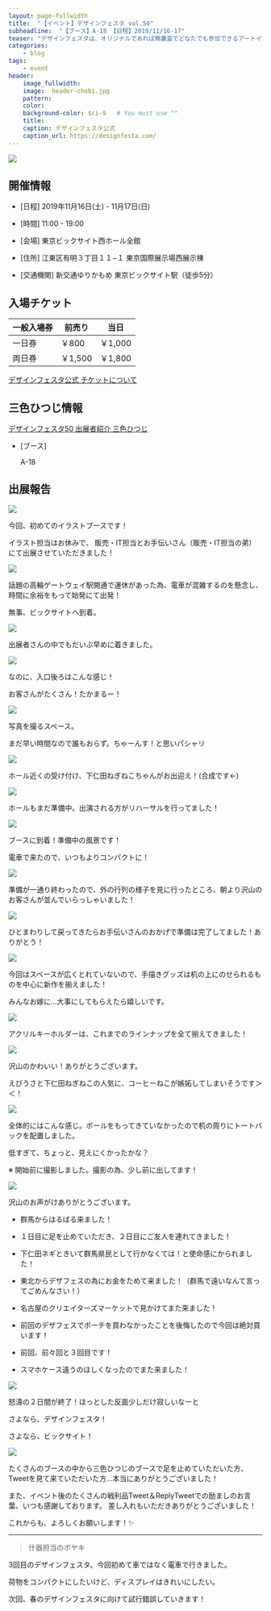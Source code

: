```yaml
---
layout: page-fullwidth
title:  "【イベント】デザインフェスタ vol.50"
subheadline:  "【ブース】A-18 【日程】2019/11/16-17"
teaser: "デザインフェスタは、オリジナルであれば無審査でどなたでも参加できるアートイベントです。"
categories:
    - blog
tags:
    - event
header:
    image_fullwidth:
    image:  header-chobi.jpg
    pattern:
    color:
    background-color: $ci-9   # You must use ""
    title:
    caption: デザインフェスタ公式
    caption_url: https://designfesta.com/
---
```


![](https://lh3.googleusercontent.com/pw/ACtC-3fDR7u0vfmD9EbDn937AS4K3wM32HUNfuPbuYt2LDJZ3iocM0O_GEvOr3_YNFZJ0RPBBPR7whn0w47Jaz16vT2XUMT3oJNPdl4CkAxfMFIIM0F3UboyNgtAKxkeHpAY9gMhiADbY6mjQwhq2O51pkuM=w599-h338-no?authuser=2)

## 開催情報

* [日程] 2019年11月16日(土) - 11月17日(日) 

* [時間] 11:00 - 19:00 

* [会場] 東京ビックサイト西ホール全館

* [住所] 江東区有明３丁目１１−１ 東京国際展示場西展示棟

* [交通機関] 新交通ゆりかもめ 東京ビックサイト駅（徒歩5分）

## 入場チケット

|一般入場券|前売り|当日|
|---|---|---|
|一日券|￥800|￥1,000|
|両日券|￥1,500|￥1,800|

[デザインフェスタ公式 チケットについて](https://designfesta.com/about-ticket/)

## 三色ひつじ情報

[デザインフェスタ50 出展者紹介 三色ひつじ](https://designfesta.com/about-artist-detail/?md=detail&id=B9vphf8XlZbcMajUbxTK%2Fg%3D%3D)

* [ブース] 

    A-18

## 出展報告

![](https://lh3.googleusercontent.com/pw/ACtC-3e56KN-UywzFmwFWLd2qP5u_x_4mV8EYumUI1nBHqLLjYMIZMHOTUWsvHrhm_UxVwdu6f6tSSJiaoKyY4p8dmxrKDvVLvzDd1mKS-GRDVRNJoH5jGEvGD3ZKMJgHNbm4p4SYPWlNUQ9mO9oHMxZ7v8N=w596-h419-no?authuser=2)

今回、初めてのイラストブースです！

イラスト担当はお休みで、
販売・IT担当とお手伝いさん（販売・IT担当の弟）にて出展させていただきました！

![](https://lh3.googleusercontent.com/pw/ACtC-3daIcgWVLBLpEI5NLtRdbmPCfMDYlIQhQFINkX0PEm2dll7cteHrDpkWKFKWpl05HK3mqCWSSjGkg8HW8FiYeniowyL6EhjAPYoyR0zvoS34hZeEtok-NdfRUszBkG14cv8PyhppR_AmjE2YgGXpDrr=w475-h575-no?authuser=2)

話題の高輪ゲートウェイ駅開通で運休があった為、電車が混雑するのを懸念し、時間に余裕をもって始発にて出発！

無事、ビックサイトへ到着。

![](https://lh3.googleusercontent.com/pw/ACtC-3e9wgJF8D81IPAuIquUgKw4KX2cybVJDtObpwEYWq4A2-0NdAM1C5EGQ_XpnNvfPF4OikorqThSQ8gPV8LLO1hetPs-72zPP_LzivrMDAXChe2BuQ65IqCe4eBIbXmjTynZO9rySgGMkgOmLy1D6mLe=w596-h335-no?authuser=2)

出展者さんの中でもだいぶ早めに着きました。

![](https://lh3.googleusercontent.com/pw/ACtC-3dd02ikFcL1Hkv3nWHSTxUJIETwGxo3bMkX3ZIH7yriQiJeYEz3y6s-NfWh8FtaIes1uJxw8yQxbJUmWoLQZJbo6vl7u2IH7eTFmUNrdS_k2LN0UgTlsUAsd2jhkAlbOuPRStLvSmkz7-ONVVFsk4nX=w478-h581-no?authuser=2)

なのに、入口後ろはこんな感じ！

お客さんがたくさん！たかまるー！

![](https://lh3.googleusercontent.com/pw/ACtC-3dT--cph28tUPXVNELsCumNKQy62Wx0AR4KrV4l2_qIKIjE7NLIck_ra3fjT4bxNscCTMyMVBu5WD-PY2C7PPhZdBcYhoU-3XkmZ6s6Z26K3a0qB9l8n1sQHDVGvMSmSmNMCW1f1fBnUHeCdZe5aOTd=w594-h578-no?authuser=2)

写真を撮るスペース。

まだ早い時間なので誰もおらず。ちゃーんす！と思いパシャリ

![](https://lh3.googleusercontent.com/pw/ACtC-3fZCT9GDLTHExi7sXeaTPBlauhw_Dmhw_flaGATXpgx04WkALFr-ZTH1t0gkLFNEIOzoea6KlO0Al1fHdqYL_qJhMIxHuf93PM0fMrh8ufiLGjJ85kUIn_cX_WutcU2XvoXJaa-ZH_k2bw23twQn8di=w597-h334-no?authuser=2)

ホール近くの受け付け、下仁田ねぎねこちゃんがお出迎え！(合成です←)

![](https://lh3.googleusercontent.com/pw/ACtC-3c4nYkD0TFPaOuro6zCU3XoguZHB_5p37fxX-eKEOT7EfV83ldop7l5oIO3cHFsdZVL6zDFQMN4g_3nrK1pKsCTuHMoJ-kRRYLYzLJ8xP__vhCCQPHXAcOyYd7ZmZb-EnWGvtHlVQK1jxli_hJ6O5Ja=w473-h579-no?authuser=2)

ホールもまだ準備中。出演される方がリハーサルを行ってました！

![](https://lh3.googleusercontent.com/pw/ACtC-3dXJraL_dgvOjePoikDNo84htXTtFax07b6Y0bYs3m0g8iIIPMSxVVNDL1uNMichrMs9amT-jL338XnHVe_6P6aOLDABbYFNE69ePLX3ZHbElQ-GYFlWdulhNTzppUCU6B0JeYfRmWqlRHyrBV7WQSA=w596-h444-no?authuser=2)

ブースに到着！準備中の風景です！

電車で来たので、いつもよりコンパクトに！

![](https://lh3.googleusercontent.com/pw/ACtC-3e1eu70GXJAxY-LKOWVX40wX9HjNnZ63kNlUx8xP1qz-ysaaXjTh_7oAxvNodJkKLssq7Ak_23nX1SNM3pspUUFxRrthblJGtoz96WZe2JXerX4dOyd9z8vKsNZm0lHGXbL1h5X8qtQy1FDtl0OXJAw=w592-h572-no?authuser=2)

準備が一通り終わったので、外の行列の様子を見に行ったところ、朝より沢山のお客さんが並んでいらっしゃいました！

![](https://lh3.googleusercontent.com/pw/ACtC-3cyw7ZIEaouLheb31EmmOeCs_BA6VEvgf2nBCZGwIylVPaQxYE8-fEYNRBBmdIMuDuTVPymGXv0bfNdgxOz5MwtS2Rdu0lHPxwNOpktMqaeK4dF47tvhGH7XvbnBqiMZVqX7Lre6sJKtgu6HXEG1XRn=w591-h329-no?authuser=2)

ひとまわりして戻ってきたらお手伝いさんのおかげで準備は完了してました！ありがとう！

![](https://lh3.googleusercontent.com/UvLprTspSETYqa4MaS6OzcgRWjjbab93HqHksRBxJgSZdjHTLa2qGtWM3oh3qIZMxeGmHUTL_A5vPIqFC4TtV2L1rL7uMpBG22n4PXcGuRkrMC_1HX0DqAP4HzQZ-9pFNRNmPuJ8KtnLmRkJToMqAT-xxVhCkAQzN3QS2BvQeH8A4gqW1cSKwou57m6_0NEUWrfx2zF7yrTL4D9EPMwFBZE0t3HpgmqqXK99S6DKeauZKvkcEZqErohiramDvtGP8CqmRsscwhKhdkDDnuzuI4A1NqQP5Kf7XrsAd-gysa2i3dwHp1YFh9pz_jYe4nIHrDaomi0sQupIk3l3sZ6ugQd38XdVkiGz0FYEzSsUvF6Mg_0BTUjG2FLurUmbUsTVtqpkJ6YGjcAqVGHQK47kFtnXCs6XT0VJXbBtccX6RXkaNBJU_AF93hjRlTQyjayIWqKO2KGwnaWncm6cVwzBULqcDj649-ttr1C99JCZArqQlG65B2LgC3bYQCorvSgLlwOtxwjRiTnmUDh-q59awVPX9Bt2aO42FEGJGvy7rUTWXeLACTO5UmqY3EX9G9O6CNmxOrzUFG4j5ZRhsyVQMTGehYUDkgWXSckkQ2Pr2EbJPSU5bhlv7ImBxAAtfKCHuXf3bRs6LLCoJcd9Xobm8cft5OI4Acv3Z7DSO5P4sxskAmBTvzscGg4eEZavgwHkHnaAzBt0OLBaQtSnAQV488w=w589-h326-no?authuser=2)

今回はスペースが広くとれていないので、手描きグッズは机の上にのせられるものを中心に新作を揃えました！

みんなお嫁に…大事にしてもらえたら嬉しいです。

![](https://lh3.googleusercontent.com/4Qik4doW1-pTko3Rn9ZcAfPTnC1gIjXC_xPX8woNsT6M_thCcKLjEWysEEI4PtdJ7g97plBM9KajVclRgj5gu4k_2_UyUIfIm_QY_icLwLSawOevS9phYnUB_ZVBxXV1Jb0XzbxRkuO3aDfCPQtBzhKRjuaPr06ebYRwM9fYqdv1tMmuASTdacifF4Ut9gdGlnSL9zT-5qd73NCt6UuIF8wUNFsmm-tJOOnIMp6XZvMlyo0K5SsbUjgtR1Ltp9Dr5ApJid0IBuE6qW6WdqoXMhDb1PhFQ-V-3n00W9MO8N3AWDC0PSH6rnRpImjsM71PRuLaKi3LBbSg73Gm1wKdWtoJSfJuD3NINtggeA1xf-MbLEqH4RxoWCOWL2jbR9nPfrPhrEsZx6XqI9mqfOZ4bJCJlNq9BVlksga6Y6saYkO5XdcvBMbNT3-rGq9bvAhrCzAXFt_kODeFIDMT938YI_qktPCxB_ps0GaG0NdKY4mqqXuE2jr_Uow-lkefNGoE_epgzTksDPS_ZqvKq4PpAM1EZIFvw3Kw57zpv_IVfF0vXfLjRNI6hYpd-7mWpc_R9YLjWuIoll3AnDh5Ks61ot27vsYhZZ-JF2FX9wVWnqajKb0AVc5Chiohg08-q5T-OJu9ez5u4E9Srp_ZoZCThcxSf_ZnxoLg3CpKozLhE4zNg53NVwfMZyv-QXH6I_KwlPnPVYO2vIeBQCl9AKatu5E=w592-h572-no?authuser=2)

アクリルキーホルダーは、これまでのラインナップを全て揃えてきました！

![](https://lh3.googleusercontent.com/pw/ACtC-3dfcu0lJlwk4Jah8HDAEIuke8C-LALdYgGDWa_Rw1gEtEXQ3VgOVqfkM_rR56Tb7wYF23doIkhKApdReJSmgeAX3dlNmj8YBxoslUIem7bZzTLSKhncQR78_cQjLLLErbEY1T12eoysKHjXxygqbXez=w587-h576-no?authuser=2)

沢山のかわいい！ありがとうございます。

えびうさと下仁田ねぎねこの人気に、コーヒーねこが嫉妬してしまいそうです＞＜！

![](https://lh3.googleusercontent.com/pw/ACtC-3diBHIcIlhnjlwqOI4WweO-aqMfDezTARhxdRdruOvk8H9lFMDuKuPcyMf2QW7tBGAhn3faF8qekHAy5NGuwonOk8fIwfTPxjJm-PN4-0IhhXdgyKibelonNj8PkZst2yIRhZKqdt3qjbPac-CBMv0l=w589-h326-no?authuser=2)

全体的にはこんな感じ。ポールをもってきていなかったので机の周りにトートバックを配置しました。

低すぎて、ちょっと、見えにくかったかな？

※ 開始前に撮影しました。撮影の為、少し前に出してます！

![](https://lh3.googleusercontent.com/pw/ACtC-3fBx98BZTr8YV8_ddbpOO6yD5ImZ96HXDC0HeGOSKE2fptOh3JJtNBnZOsP8RTCEAd6272hcZRiQjEiQl7qjlMkQBNcBCgrLHljRDHOnp2lWe2YCSbR3R3jxmiEoWWEs3zKNyjhQDZHuv3_BtMPmnGY=w592-h562-no?authuser=2)

沢山のお声がけありがとうございます。

* 群馬からはるばる来ました！

* １日目に足を止めていただき、２日目にご友人を連れてきました！

* 下仁田ネギときいて群馬県民として行かなくては！と使命感にかられました！

* 東北からデザフェスの為にお金をためて来ました！（群馬で遠いなんて言ってごめんなさい！）

* 名古屋のクリエイターズマーケットで見かけてまた来ました！

* 前回のデザフェスでポーチを買わなかったことを後悔したので今回は絶対買います！

* 前回、前々回と３回目です！

* スマホケース違うのほしくなったのでまた来ました！

![](https://lh3.googleusercontent.com/pw/ACtC-3eV4L2KUBtB3l4bljKwBaob-Bm-sKwGtTVlMh8EnwThP6kSPWdI3N82-AlTpj5vHN6oEONgZUDItqsqjkLgDQMFJJCIbMW-aBu1-tPai2GCUGv-Dt2XEWF-7aMSucvZxOW8_o4fiXeFDu38kytYhjeT=w593-h330-no?authuser=2)

怒濤の２日間が終了！ほっとした反面少しだけ寂しいなーと

さよなら、デザインフェスタ！

さよなら、ビックサイト！

![](https://lh3.googleusercontent.com/pw/ACtC-3eT1NqqCzskbiTBynzmiPE45oAac_4gOHwthC7snbkHjKCwSEu2sweKw9czf-4O4RKfRGTCHD5MzR8KEtTDmSaGKYyN0Xc1av5DJCpxXXrcmRQ-C8gJYucx708c_5djHREWMkUjeVsTF0UAcfotU_5j=w591-h445-no?authuser=2)

たくさんのブースの中から三色ひつじのブースで足を止めていただいた方、Tweetを見て来ていただいた方…本当にありがとうございました！ 

また、イベント後のたくさんの戦利品Tweet＆ReplyTweetでの励ましのお言葉、いつも感謝しております。
差し入れもいただきありがとうございました！

これからも、よろしくお願いします！✨

---

> 什器担当のボヤキ

3回目のデザインフェスタ。今回初めて車ではなく電車で行きました。

荷物をコンパクトにしたいけど、ディスプレイはきれいにしたい。

次回、春のデザインフェスタに向けて試行錯誤していきます！
